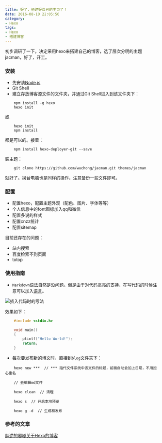 ```yaml
---
title: 好了，搭建好自己的主页了！
date: 2016-08-10 22:05:56
category:
- Hexo
tags:
- Hexo
- 搭建博客
---
```

初步调研了一下，决定采用hexo来搭建自己的博客，选了层次分明的主题jacman，好了，开工。
<!-- more -->
### 安装 ###
- 先安装[Node.js](https://nodejs.org/en/)
- Git Shell
- 建立存放博客源文件的文件夹，并通过Git Shell进入到该文件夹下：

```
	npm install -g hexo
	hexo init
```

或

```
	hexo init
	npm install
```

都是可以的。接着：

```
	npm install hexo-deployer-git --save
```

装主题：

```
	git clone https://github.com/wuchong/jacman.git themes/jacman
```

就好了。换台电脑也是同样的操作，注意备份一些文件即可。

### 配置 ###
- 配置hexo，配置主题外观（配色、图片、字体等等）
- 个人信息中的font图标加入qq和微信
- 配置多说的样式
- 配置cnzz统计
- 配置sitemap

目前还存在的问题：
- 站内搜索
- 百度检索不到页面
- totop

### 使用指南 ###
- `Markdown`语法自然是没问题。但是由于对代码高亮的支持，在写代码的时候注意可以加入[语言](http://highlightjs.readthedocs.io/en/latest/css-classes-reference.html)。

![插入代码时的写法](http://oboo3frns.bkt.clouddn.com/20160811145331.png)

效果如下：

``` c
	#include <stdio.h>
	
	void main()
	{
		ptintf("Hello World!");
		return;
	}
```

- 每次要发布新的博文时，直接到`blog`文件夹下：

```
	hexo new ***  // *** 指代文件系统中该文件的标题，前面自动会加上日期，不用担心重名
	
	// 去编辑md文件

	hexo clean  // 清理
	
	hexo s  // 开启本地预览

	hexo g -d  // 生成和发布
```

### 参考的文章 ###
[胖逆的嘟嘟关于Hexo的博客](http://www.cnblogs.com/tengj/category/809716.html)
